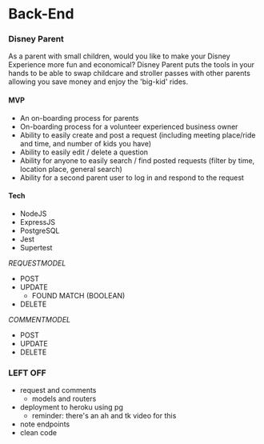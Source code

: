 # Back-End

### **Disney Parent**
As a parent with small children, would you like to make your Disney Experience more fun and economical?  Disney Parent puts the tools in your hands to be able to swap childcare and stroller passes with other parents allowing you save money and enjoy the 'big-kid' rides.

#### MVP
 - An on-boarding process for parents
 - On-boarding process for a volunteer experienced business owner
 - Ability to easily create and post a request (including meeting place/ride and time, and number of kids you have)
 - Ability to easily edit / delete a question
 - Ability for anyone to easily search / find posted requests (filter by time, location place, general search)
 - Ability for a second parent user to log in and respond to the request

 #### Tech
 - NodeJS
 - ExpressJS
 - PostgreSQL
 - Jest
 - Supertest

 _REQUESTMODEL_
  - POST
  - UPDATE
    - FOUND MATCH (BOOLEAN)
  - DELETE
  

 _COMMENTMODEL_
  - POST
  - UPDATE
  - DELETE

### LEFT OFF
- request and comments
  - models and routers
- deployment to heroku using pg
  - reminder: there's an ah and tk video for this
- note endpoints
- clean code